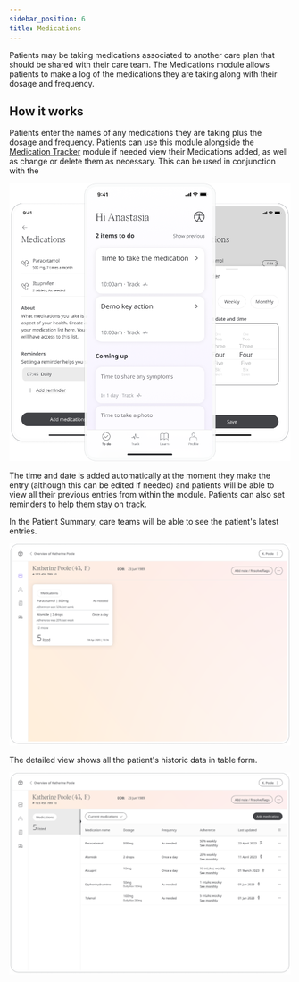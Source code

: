 ```yaml
---
sidebar_position: 6
title: Medications 
---
```


Patients may be taking medications associated to another care plan that should be shared with their care team. The Medications module allows patients to make a log of the medications they are taking along with their dosage and frequency.

## How it works

Patients enter the names of any medications they are taking plus the dosage and frequency. Patients can use this module alongside the 
[Medication Tracker](./medication-tracker.md) module if needed view their Medications added, as well as change or delete them as necessary. This can be used in conjunction with the 

![Medications in the Huma App](./assets/medications.png)

The time and date is added automatically at the moment they make the entry (although this can be edited if needed) and patients will be able to view all their previous entries from within the module. Patients can also set reminders to help them stay on track.

In the Patient Summary, care teams will be able to see the patient's latest entries.

![View medications in the Clinician Portal](./assets/cp-patient-summary-medications.png)

The detailed view shows all the patient's historic data in table form.

![View patient heart rate in the Clinician Portal](./assets/cp-module-details-medications.png)
